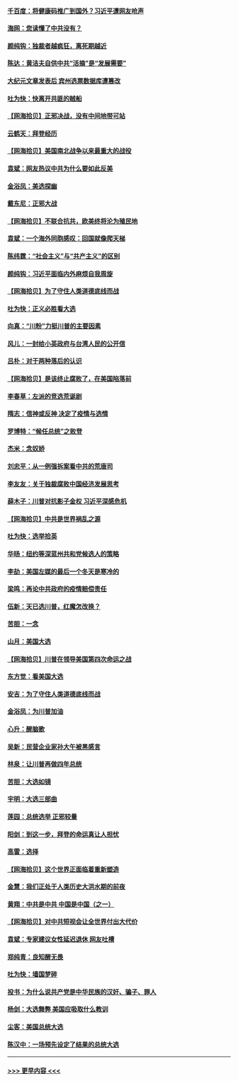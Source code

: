 #### [千百度：将健康码推广到国外？习近平遭网友呛声](../pages/nsc993/n12570808.md?t=11241602) 
#### [海网：您读懂了中共没有？](../pages/nsc993/n12570487.md?t=11241602) 
#### [颜纯钩：独裁者越疯狂，离死期越近](../pages/nsc993/n12569055.md?t=11241602) 
#### [陈达：黄洁夫自供中共“活摘”是“发展需要”](../pages/nsc993/n12568541.md?t=11241602) 
#### [大纪元文章发表后 宾州选票数据库遭篡改](../pages/nsc993/n12568105.md?t=11241602) 
#### [吐为快：快离开共匪的贼船](../pages/nsc993/n12568462.md?t=11241602) 
#### [【网海拾贝】正邪决战，没有中间地带可站](../pages/nsc993/n12568439.md?t=11241602) 
#### [云鹤天：拜登经历](../pages/nsc993/n12567294.md?t=11241602) 
#### [【网海拾贝】美国南北战争以来最重大的战役](../pages/nsc993/n12567247.md?t=11241602) 
#### [袁斌：网友热议中共为什么要如此反美](../pages/nsc993/n12567162.md?t=11241602) 
#### [金浴凤：美选探幽](../pages/nsc993/n12567147.md?t=11241602) 
#### [戴东尼：正邪大战](../pages/nsc993/n12567033.md?t=11241602) 
#### [【网海拾贝】不联合抗共，欧美终将沦为殖民地](../pages/nsc993/n12565068.md?t=11241602) 
#### [袁斌：一个海外同胞感叹：回国就像爬天梯](../pages/nsc993/n12564986.md?t=11241602) 
#### [陈纬霆：“社会主义”与“共产主义”的区别](../pages/nsc993/n12562417.md?t=11241602) 
#### [颜纯钩：习近平面临内外麻烦自我周旋](../pages/nsc993/n12563356.md?t=11241602) 
#### [【网海拾贝】为了守住人类道德底线而战](../pages/nsc993/n12562542.md?t=11241602) 
#### [吐为快：正义必胜看大选](../pages/nsc993/n12561967.md?t=11241602) 
#### [向真：“川粉”力挺川普的主要因素](../pages/nsc993/n12560774.md?t=11241602) 
#### [风儿：一封给小英政府与台湾人民的公开信](../pages/nsc993/n12560581.md?t=11241602) 
#### [吕朴：对于两种落后的认识](../pages/nsc993/n12560492.md?t=11241602) 
#### [【网海拾贝】是该终止腐败了，在美国陷落前](../pages/nsc993/n12559936.md?t=11241602) 
#### [李春草：左派的竞选荒诞剧](../pages/nsc993/n12558380.md?t=11241602) 
#### [隋志：信神或反神 决定了疫情与选情](../pages/nsc993/n12558255.md?t=11241602) 
#### [罗博特：“候任总统”之败登](../pages/nsc993/n12558189.md?t=11241602) 
#### [杰米：念奴娇](../pages/nsc993/n12558174.md?t=11241602) 
#### [刘忠平：从一例强拆案看中共的荒唐司](../pages/nsc993/n12558036.md?t=11241602) 
#### [李友友：关于独裁腐败中国经济发展思考](../pages/nsc993/n12558004.md?t=11241602) 
#### [薛木子：川普对抗影子金权 习近平深感危机](../pages/nsc993/n12557342.md?t=11241602) 
#### [【网海拾贝】中共是世界祸乱之源](../pages/nsc993/n12555353.md?t=11241602) 
#### [吐为快：选举拾英](../pages/nsc993/n12555041.md?t=11241602) 
#### [华旸：纽约等深蓝州共和党候选人的策略](../pages/nsc993/n12554309.md?t=11241602) 
#### [李劼：美国左媒的最后一个冬天是寒冷的](../pages/nsc993/n12552947.md?t=11241602) 
#### [梁鸣：再论中共政府的疫情赔偿责任](../pages/nsc993/n12553012.md?t=11241602) 
#### [伍新：天已选川普，红魔怎改换？](../pages/nsc993/n12552970.md?t=11241602) 
#### [苦胆：一念](../pages/nsc993/n12552957.md?t=11241602) 
#### [山月：美国大选](../pages/nsc993/n12552446.md?t=11241602) 
#### [【网海拾贝】川普在领导美国第四次命运之战](../pages/nsc993/n12551973.md?t=11241602) 
#### [东方觉：看美国大选](../pages/nsc993/n12551647.md?t=11241602) 
#### [安吉：为了守住人类道德底线而战](../pages/nsc993/n12551111.md?t=11241602) 
#### [金浴凤：为川普加油](../pages/nsc993/n12551085.md?t=11241602) 
#### [心升：醒脑歌](../pages/nsc993/n12550984.md?t=11241602) 
#### [吴新：民营企业家孙大午被黑感言](../pages/nsc993/n12550656.md?t=11241602) 
#### [林泉：让川普再做四年总统](../pages/nsc993/n12550640.md?t=11241602) 
#### [苦胆：大选如镜](../pages/nsc993/n12550630.md?t=11241602) 
#### [宇明：大选三部曲](../pages/nsc993/n12550603.md?t=11241602) 
#### [莲园：总统选举 正邪较量](../pages/nsc993/n12550594.md?t=11241602) 
#### [阳剑：到这一步，拜登的命运真让人担忧](../pages/nsc993/n12549093.md?t=11241602) 
#### [高雷：选择](../pages/nsc993/n12549087.md?t=11241602) 
#### [【网海拾贝】这个世界正面临着重新塑造](../pages/nsc993/n12548326.md?t=11241602) 
#### [金慧：我们正处于人类历史大洪水期的前夜](../pages/nsc993/n12547914.md?t=11241602) 
#### [黄翔：中共是中共 中国是中国（之一）](../pages/nsc993/n12547576.md?t=11241602) 
#### [【网海拾贝】对中共短视会让全世界付出大代价](../pages/nsc993/n12546043.md?t=11241602) 
#### [袁斌：专家建议女性延迟退休 网友吐槽](../pages/nsc993/n12545424.md?t=11241602) 
#### [郑纯青：良知醒无畏](../pages/nsc993/n12545394.md?t=11241602) 
#### [吐为快：墙国梦碎](../pages/nsc993/n12545309.md?t=11241602) 
#### [投书：为什么说共产党是中华民族的汉奸、骗子、罪人](../pages/nsc993/n12545089.md?t=11241602) 
#### [杨剑：大选舞弊 美国应吸取什么教训](../pages/nsc993/n12543937.md?t=11241602) 
#### [尘客：美国总统大选](../pages/nsc993/n12543828.md?t=11241602) 
#### [陈汉中：一场预先设定了结果的总统大选](../pages/nsc993/n12543564.md?t=11241602) 

----
#### [ >>> 更早内容 <<< ](../indexes/nsc993-earlier.md)
